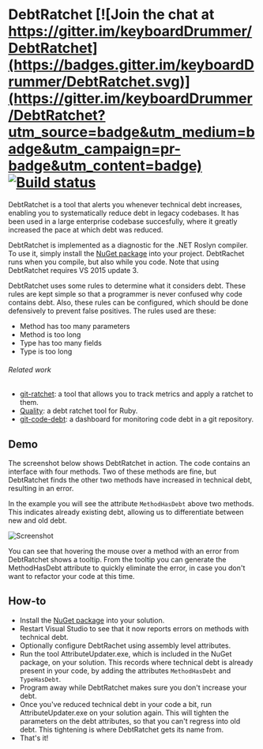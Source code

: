 # DebtRatchet [![Join the chat at https://gitter.im/keyboardDrummer/DebtRatchet](https://badges.gitter.im/keyboardDrummer/DebtRatchet.svg)](https://gitter.im/keyboardDrummer/DebtRatchet?utm_source=badge&utm_medium=badge&utm_campaign=pr-badge&utm_content=badge) [![Build status](https://ci.appveyor.com/api/projects/status/nd57ig4flxg9b71u?svg=true)](https://ci.appveyor.com/project/keyboardDrummer/debtratchet)

DebtRatchet is a tool that alerts you whenever technical debt increases, enabling you to systematically reduce debt in legacy codebases. It has been used in a large enterprise codebase succesfully, where it greatly increased the pace at which debt was reduced. 

DebtRatchet is implemented as a diagnostic for the .NET Roslyn compiler. To use it, simply install the [NuGet package](https://www.nuget.org/packages/DebtRatchet/1.0.0) into your project. DebtRachet runs when you compile, but also while you code. Note that using DebtRatchet requires VS 2015 update 3.

DebtRatchet uses some rules to determine what it considers debt. These rules are kept simple so that a programmer is never confused why code contains debt. Also, these rules can be configured, which should be done defensively to prevent false positives. The rules used are these:
* Method has too many parameters
* Method is too long
* Type has too many fields
* Type is too long

###### Related work
- [git-ratchet](https://gowalker.org/github.com/iangrunert/git-ratchet): a tool that allows you to track metrics and apply a ratchet to them.
- [Quality](https://github.com/apiology/quality): a debt ratchet tool for Ruby.
- [git-code-debt](https://github.com/Yelp/git-code-debt): a dashboard for monitoring code debt in a git repository.

## Demo
The screenshot below shows DebtRatchet in action. The code contains an interface with four methods. Two of these methods are fine, but DebtRatchet finds the other two methods have increased in technical debt, resulting in an error. 

In the example you will see the attribute ```MethodHasDebt``` above two methods. This indicates already existing debt, allowing us to differentiate between new and old debt. 

![Screenshot](http://i.imgur.com/gD5iUz6.png)

You can see that hovering the mouse over a method with an error from DebtRatchet shows a tooltip. From the tooltip you can generate the MethodHasDebt attribute to quickly eliminate the error, in case you don't want to refactor your code at this time.

## How-to

- Install the [NuGet package](https://www.nuget.org/packages/DebtRatchet/1.0.0) into your solution.
- Restart Visual Studio to see that it now reports errors on methods with technical debt.
- Optionally configure DebtRachet using assembly level attributes.
- Run the tool AttributeUpdater.exe, which is included in the NuGet package, on your solution. This records where technical debt is already present in your code, by adding the attributes ```MethodHasDebt``` and ```TypeHasDebt```.
- Program away while DebtRatchet makes sure you don't increase your debt.
- Once you've reduced technical debt in your code a bit, run AttributeUpdater.exe on your solution again. This will tighten the parameters on the debt attributes, so that you can't regress into old debt. This tightening is where DebtRatchet gets its name from.
- That's it!
